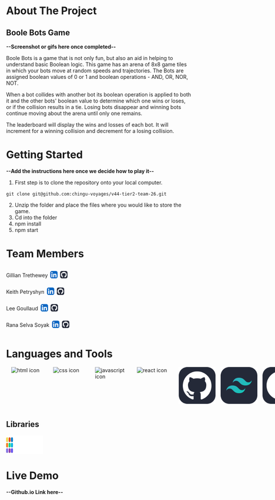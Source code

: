 # About The Project
## Boole Bots Game


**--Screenshot or gifs here once completed--**


Boole Bots is a game that is not only fun, but also an aid in helping to understand basic Boolean logic. This game has an arena of 8x8 game tiles in which your bots move at random speeds and trajectories. The Bots are assigned boolean values of 0 or 1 and boolean operations - AND, OR, NOR, NOT.


When a bot collides with another bot its boolean operation is applied to both it and the other bots' boolean value to determine which one wins or loses, or if the collision results in a tie. Losing bots disappear and winning bots continue moving about the arena until only one remains.


The leaderboard will display the wins and losses of each bot. It will increment for a winning collision and decrement for a losing collision.


# Getting Started


**--Add the instructions here once we decide how to play it--**
1. First step is to clone the repository onto your local computer.
```shell
git clone git@github.com:chingu-voyages/v44-tier2-team-26.git
```
2. Unzip the folder and place the files where you would like to store the game.
3. Cd into the folder
4. npm install
5. npm start

# Team Members

<div style="display: flex; column-gap: 0.5em; align-items: center">
<p>Gillian Trethewey</p>
<a href="https://www.linkedin.com/in/gillian-trethewey/" target="_blank"><img src="https://raw.githubusercontent.com/tandpfun/skill-icons/59059d9d1a2c092696dc66e00931cc1181a4ce1f/icons/LinkedIn.svg" width="20px" height="20px"/></a>
<a href="https://github.com/GillianTrethewey" target="_blank"><img src="https://raw.githubusercontent.com/tandpfun/skill-icons/59059d9d1a2c092696dc66e00931cc1181a4ce1f/icons/Github-Dark.svg" width="20px" height="20px"/></a>
</div>

<div style="display: flex; column-gap: 0.5em; align-items: center">
<p>Keith Petryshyn</p>
<a href="https://www.linkedin.com/in/keith-petryshyn-886b5016/" target="_blank"><img src="https://raw.githubusercontent.com/tandpfun/skill-icons/59059d9d1a2c092696dc66e00931cc1181a4ce1f/icons/LinkedIn.svg" width="20px" height="20px"/></a>
<a href="https://github.com/KeithPetr" target="_blank"><img src="https://raw.githubusercontent.com/tandpfun/skill-icons/59059d9d1a2c092696dc66e00931cc1181a4ce1f/icons/Github-Dark.svg" width="20px" height="20px"/></a>
</div>

<div style="display: flex; column-gap: 0.5em; align-items: center">
<p>Lee Goullaud</p>
<a href="https://www.linkedin.com/in/lee-goullaud/" target="_blank"><img src="https://raw.githubusercontent.com/tandpfun/skill-icons/59059d9d1a2c092696dc66e00931cc1181a4ce1f/icons/LinkedIn.svg" width="20px" height="20px"/></a>
<a href="https://github.com/egoullaud" target="_blank"><img src="https://raw.githubusercontent.com/tandpfun/skill-icons/59059d9d1a2c092696dc66e00931cc1181a4ce1f/icons/Github-Dark.svg" width="20px" height="20px"/></a>
</div>

<div style="display: flex; column-gap: 0.5em; align-items: center">
<p>Rana Selva Soyak</p>
<a href="https://www.linkedin.com/in/ranasoyakcodes/" target="_blank"><img src="https://raw.githubusercontent.com/tandpfun/skill-icons/59059d9d1a2c092696dc66e00931cc1181a4ce1f/icons/LinkedIn.svg" width="20px" height="20px"/></a>
<a href="https://github.com/rselvasoyak" target="_blank"><img src="https://raw.githubusercontent.com/tandpfun/skill-icons/59059d9d1a2c092696dc66e00931cc1181a4ce1f/icons/Github-Dark.svg" width="20px" height="20px"/></a>
</div>

# Languages and Tools


<div style="display:flex">
  <img width="100" height="100" alt="html icon" src="https://user-images.githubusercontent.com/91621041/235670068-eae7dea7-b47f-48bb-b668-0663290de31e.png" style="margin: 0 0 1em 1em">
  <img width="100" height="100" alt="css icon" src="https://user-images.githubusercontent.com/91621041/235670209-8446270c-f769-42b0-91c3-b0a4f2de3938.png" style="margin: 0 0 1em 1em">
  <img width="100" height="100" alt="javascript icon" src="https://user-images.githubusercontent.com/91621041/235670461-67a167cd-85bc-4d5b-88d7-9d01af898369.png" style="margin: 0 0 1em 1em">
  <img width="100" height="100" alt="react icon" src="https://user-images.githubusercontent.com/91621041/235670582-21fe554e-e40f-4494-a831-5c8a91247cc3.png" style="margin: 0 0 1em 1em">
  <img width="100" height="100" alt="react icon" src="https://raw.githubusercontent.com/tandpfun/skill-icons/59059d9d1a2c092696dc66e00931cc1181a4ce1f/icons/Github-Dark.svg" style="margin: 0 0 1em 1em">
  <img width="100" height="100" alt="tailwind icon" src="https://raw.githubusercontent.com/tandpfun/skill-icons/59059d9d1a2c092696dc66e00931cc1181a4ce1f/icons/TailwindCSS-Dark.svg" style="margin: 0 0 1em 1em">
  <img width="100" height="100" alt="next.js icon" src="https://raw.githubusercontent.com/tandpfun/skill-icons/59059d9d1a2c092696dc66e00931cc1181a4ce1f/icons/NextJS-Dark.svg" style="margin: 0 0 1em 1em">
</div>


## Libraries
<a href="https://github.com/tandpfun/skill-icons"><img width="100" height="50" alt="skills icon library" src="https://raw.githubusercontent.com/tandpfun/skill-icons/59059d9d1a2c092696dc66e00931cc1181a4ce1f/.github/text-logo.svg" style="margin: 0"></a>


# Live Demo


**--Github.io Link here--**

